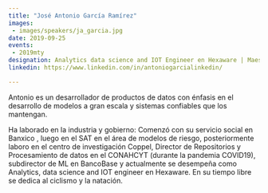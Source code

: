 ```yaml
---
title: "José Antonio García Ramírez"
images:
 - images/speakers/ja_garcia.jpg
date: 2019-09-25
events: 
 - 2019mty
designation: Analytics data science and IOT Engineer en Hexaware | Maestro en Cómputo Estadístico - CIMAT
linkedin: https://www.linkedin.com/in/antoniogarcialinkedin/

---
```



Antonio es un desarrollador de productos de datos con énfasis en el desarrollo de modelos a gran escala y sistemas confiables que los mantengan.

Ha laborado en la industria y gobierno: Comenzó con su servicio social en Banxico , luego en el SAT en el área de modelos de riesgo, posteriormente laboro en el centro de investigación Coppel, Director de Repositorios y Procesamiento de datos en el CONAHCYT (durante la pandemia COVID19), subdirector de ML en BancoBase y actualmente se desempeña como Analytics, data science and IOT engineer en Hexaware.
En su tiempo libre se dedica al ciclismo y la natación.